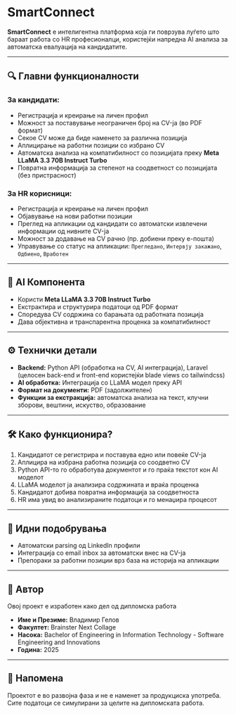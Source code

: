 # SmartConnect

**SmartConnect** е интелигентна платформа која ги поврзува луѓето што бараат работа со HR професионалци, користејќи напредна AI анализа за автоматска евалуација на кандидатите.

---

## 🔍 Главни функционалности

### За кандидати:
- Регистрација и креирање на личен профил
- Можност за поставување неограничен број на CV-ја (во PDF формат)
- Секое CV може да биде наменето за различна позиција
- Аплицирање на работни позиции со избрано CV
- Автоматска анализа на компатибилност со позицијата преку **Meta LLaMA 3.3 70B Instruct Turbo**
- Повратна информација за степенот на соодветност со позицијата (без пристрасност)

### За HR корисници:
- Регистрација и креирање на личен профил
- Објавување на нови работни позиции
- Преглед на апликации од кандидати со автоматски извлечени информации од нивните CV-ја
- Можност за додавање на CV рачно (пр. добиени преку е-пошта)
- Управување со статус на апликации: `Прегледано`, `Интервју закажано`, `Одбиено`, `Вработен`

---

## 🧠 AI Компонента

- Користи **Meta LLaMA 3.3 70B Instruct Turbo**
- Екстрактира и структурира податоци од PDF формат
- Споредува CV содржина со барањата од работната позиција
- Дава објективна и транспарентна проценка за компатибилност

---

## ⚙️ Технички детали

- **Backend:** Python API (обработка на CV, AI интеграција), Laravel (целосен back-end и front-end користејќи blade views со tailwindcss)
- **AI обработка:** Интеграција со LLaMA модел преку API
- **Формат на документи:** PDF (задолжителен)
- **Функции за екстракција:** автоматска анализа на текст, клучни зборови, вештини, искуство, образование

---

## 🛠️ Како функционира?

1. Кандидатот се регистрира и поставува едно или повеќе CV-ја
2. Аплицира на избрана работна позиција со соодветно CV
3. Python API-то го обработува документот и го праќа текстот кон AI моделот
4. LLaMA моделот ја анализира содржината и враќа проценка
5. Кандидатот добива повратна информација за соодветноста
6. HR има увид во анализираните податоци и го менаџира процесот

---

## 🚀 Идни подобрувања

- Автоматски parsing од LinkedIn профили
- Интеграција со email inbox за автоматски внес на CV-ја
- Препораки за работни позиции врз база на историја на апликации

---

## 👤 Автор

Овој проект е изработен како дел од дипломска работа  
- **Име и Презиме:** Владимир Гелов
- **Факултет:** Brainster Next Collage  
- **Насока:** Bachelor of Engineering in Information Technology - Software Engineering and Innovations  
- **Година:** 2025

---

## 📄 Напомена

Проектот е во развојна фаза и не е наменет за продукциска употреба. Сите податоци се симулирани за целите на дипломската работа.
